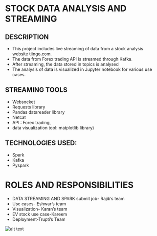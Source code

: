 # STOCK DATA ANALYSIS AND STREAMING

## DESCRIPTION
* This project includes live streaming of data from a stock analysis website tiingo.com.
* The data from Forex trading API is streamed through Kafka.
* After streaming, the data stored in topics is analysed
* The analysis of data is visualized in Jupyter notebook for various use cases.


## STREAMING TOOLS
* Websocket
* Requests library
* Pandas datareader library
* Netcat
* API : Forex trading,
* data visualization tool: matplotlib library)


## TECHNOLOGIES USED:
* Spark
* Kafka
* Pyspark


# ROLES AND RESPONSIBILITIES
* DATA STREAMING AND SPARK submit job- Rajib’s team
* Use cases- Eshwar’s team
* Visualization- Karan’s team
* EV stock use case-Kareem
* Deployment-Trupti’s Team


![alt text](https://www.google.com/url?sa=i&url=http%3A%2F%2Fpages.cs.wisc.edu%2F~bart%2F537%2Flecturenotes%2Fs6.html&psig=AOvVaw0jVM_0rTIHbBXfdTfqOSpS&ust=1632822689890000&source=images&cd=vfe&ved=0CAkQjRxqFwoTCMjXx9vwnvMCFQAAAAAdAAAAABAD)

